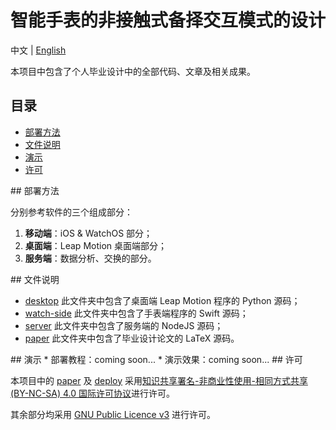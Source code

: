 # 智能手表的非接触式备择交互模式的设计

中文 | [English](./README-en.md)

本项目中包含了个人毕业设计中的全部代码、文章及相关成果。

## <a name="index"/>目录
* [部署方法](#setup)
* [文件说明](#illustrate)
* [演示](#demo)
* [许可](#license)

<a name="setup"/>
## 部署方法

分别参考软件的三个组成部分：

1. **移动端**：iOS & WatchOS 部分；
2. **桌面端**：Leap Motion 桌面端部分；
3. **服务端**：数据分析、交换的部分。

<a name="illustrate"/>
## 文件说明

* [desktop](./desktop) 此文件夹中包含了桌面端 Leap Motion 程序的 Python 源码；
* [watch-side](./watch-side) 此文件夹中包含了手表端程序的 Swift 源码；
* [server](./server) 此文件夹中包含了服务端的 NodeJS 源码；
* [paper](./paper) 此文件夹中包含了毕业设计论文的 LaTeX 源码。

<a name="demo"/>
## 演示
* 部署教程：coming soon...
* 演示效果：coming soon...

<a name="license"/>
## 许可

本项目中的 [paper](./paper) 及 [deploy](./deploy) 采用<a rel="license" href="http://creativecommons.org/licenses/by-nc-sa/4.0/">知识共享署名-非商业性使用-相同方式共享(BY-NC-SA) 4.0 国际许可协议</a>进行许可。

其余部分均采用 [GNU Public Licence v3](./LICENSE) 进行许可。
